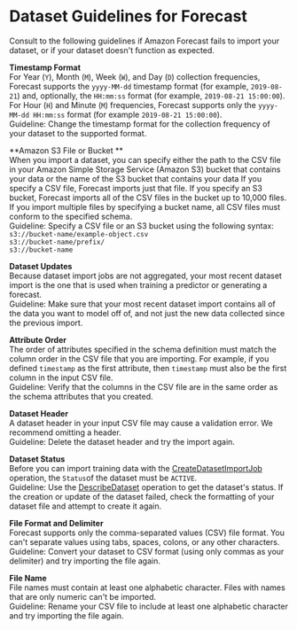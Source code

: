 # Dataset Guidelines for Forecast<a name="dataset-import-guidelines-troubleshooting"></a>

Consult to the following guidelines if Amazon Forecast fails to import your dataset, or if your dataset doesn't function as expected\.

**Timestamp Format**  
For Year \(`Y`\), Month \(`M`\), Week \(`W`\), and Day \(`D`\) collection frequencies, Forecast supports the `yyyy-MM-dd` timestamp format \(for example, `2019-08-21`\) and, optionally, the `HH:mm:ss` format \(for example, `2019-08-21 15:00:00`\)\.  
For Hour \(`H`\) and Minute \(`M`\) frequencies, Forecast supports only the `yyyy-MM-dd HH:mm:ss` format \(for example `2019-08-21 15:00:00`\)\.  
Guideline: Change the timestamp format for the collection frequency of your dataset to the supported format\.

**Amazon S3 File or Bucket **  
When you import a dataset, you can specify either the path to the CSV file in your Amazon Simple Storage Service \(Amazon S3\) bucket that contains your data or the name of the S3 bucket that contains your data If you specify a CSV file, Forecast imports just that file\. If you specify an S3 bucket, Forecast imports all of the CSV files in the bucket up to 10,000 files\. If you import multiple files by specifying a bucket name, all CSV files must conform to the specified schema\.  
Guideline: Specify a CSV file or an S3 bucket using the following syntax:  
`s3://bucket-name/example-object.csv`  
`s3://bucket-name/prefix/`  
`s3://bucket-name`

**Dataset Updates**  
Because dataset import jobs are not aggregated, your most recent dataset import is the one that is used when training a predictor or generating a forecast\.  
Guideline: Make sure that your most recent dataset import contains all of the data you want to model off of, and not just the new data collected since the previous import\.

**Attribute Order**  
The order of attributes specified in the schema definition must match the column order in the CSV file that you are importing\. For example, if you defined `timestamp` as the first attribute, then `timestamp` must also be the first column in the input CSV file\.   
Guideline: Verify that the columns in the CSV file are in the same order as the schema attributes that you created\. 

**Dataset Header**  
A dataset header in your input CSV file may cause a validation error\. We recommend omitting a header\.  
Guideline: Delete the dataset header and try the import again\.

**Dataset Status**  
Before you can import training data with the [CreateDatasetImportJob](API_CreateDatasetImportJob.md) operation, the `Status`of the dataset must be `ACTIVE`\.   
Guideline: Use the [DescribeDataset](API_DescribeDataset.md) operation to get the dataset's status\. If the creation or update of the dataset failed, check the formatting of your dataset file and attempt to create it again\.

**File Format and Delimiter**  
Forecast supports only the comma\-separated values \(CSV\) file format\. You can't separate values using tabs, spaces, colons, or any other characters\.  
Guideline: Convert your dataset to CSV format \(using only commas as your delimiter\) and try importing the file again\. 

**File Name**  
File names must contain at least one alphabetic character\. Files with names that are only numeric can't be imported\.  
Guideline: Rename your CSV file to include at least one alphabetic character and try importing the file again\. 